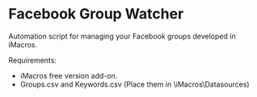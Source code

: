 # Facebook Group Watcher
Automation script for managing your Facebook groups developed in iMacros.

Requirements:
* iMacros free version add-on.
* Groups.csv and Keywords.csv (Place them in \iMacros\Datasources\)
